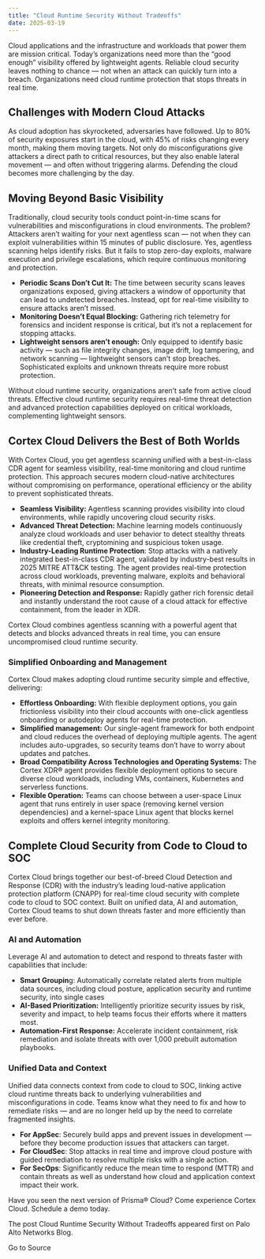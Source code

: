 ```yaml
---
title: "Cloud Runtime Security Without Tradeoffs"
date: 2025-03-19
---
```


Cloud applications and the infrastructure and workloads that power them are mission critical. Today’s organizations need more than the “good enough” visibility offered by lightweight agents. Reliable cloud security leaves nothing to chance — not when an attack can quickly turn into a breach. Organizations need cloud runtime protection that stops threats in real time.

## Challenges with Modern Cloud Attacks

As cloud adoption has skyrocketed, adversaries have followed. Up to 80% of security exposures start in the cloud, with 45% of risks changing every month, making them moving targets. Not only do misconfigurations give attackers a direct path to critical resources, but they also enable lateral movement — and often without triggering alarms. Defending the cloud becomes more challenging by the day.

## Moving Beyond Basic Visibility

Traditionally, cloud security tools conduct point-in-time scans for vulnerabilities and misconfigurations in cloud environments. The problem? Attackers aren’t waiting for your next agentless scan — not when they can exploit vulnerabilities within 15 minutes of public disclosure. Yes, agentless scanning helps identify risks. But it fails to stop zero-day exploits, malware execution and privilege escalations, which require continuous monitoring and protection.

- **Periodic Scans Don’t Cut It:** The time between security scans leaves organizations exposed, giving attackers a window of opportunity that can lead to undetected breaches. Instead, opt for real-time visibility to ensure attacks aren’t missed.
- **Monitoring Doesn’t Equal Blocking:** Gathering rich telemetry for forensics and incident response is critical, but it’s not a replacement for stopping attacks.
- **Lightweight sensors aren’t enough:** Only equipped to identify basic activity — such as file integrity changes, image drift, log tampering, and network scanning — lightweight sensors can’t stop breaches. Sophisticated exploits and unknown threats require more robust protection.

Without cloud runtime security, organizations aren’t safe from active cloud threats. Effective cloud runtime security requires real-time threat detection and advanced protection capabilities deployed on critical workloads, complementing lightweight sensors.

## Cortex Cloud Delivers the Best of Both Worlds

With Cortex Cloud, you get agentless scanning unified with a best-in-class CDR agent for seamless visibility, real-time monitoring and cloud runtime protection. This approach secures modern cloud-native architectures without compromising on performance, operational efficiency or the ability to prevent sophisticated threats.

- **Seamless Visibility:** Agentless scanning provides visibility into cloud environments, while rapidly uncovering cloud security risks.
- **Advanced Threat Detection:** Machine learning models continuously analyze cloud workloads and user behavior to detect stealthy threats like credential theft, cryptomining and suspicious token usage.
- **Industry-Leading Runtime Protection**: Stop attacks with a natively integrated best-in-class CDR agent, validated by industry-best results in 2025 MITRE ATT&CK testing. The agent provides real-time protection across cloud workloads, preventing malware, exploits and behavioral threats, with minimal resource consumption.
- **Pioneering Detection and Response:** Rapidly gather rich forensic detail and instantly understand the root cause of a cloud attack for effective containment, from the leader in XDR.

Cortex Cloud combines agentless scanning with a powerful agent that detects and blocks advanced threats in real time, you can ensure uncompromised cloud runtime security.

### Simplified Onboarding and Management

Cortex Cloud makes adopting cloud runtime security simple and effective, delivering:

- **Effortless Onboarding:** With flexible deployment options, you gain frictionless visibility into their cloud accounts with one-click agentless onboarding or autodeploy agents for real-time protection.
- **Simplified management:** Our single-agent framework for both endpoint and cloud reduces the overhead of deploying multiple agents. The agent includes auto-upgrades, so security teams don’t have to worry about updates and patches.
- **Broad Compatibility Across Technologies and Operating Systems:** The Cortex XDR® agent provides flexible deployment options to secure diverse cloud workloads, including VMs, containers, Kubernetes and serverless functions.
- **Flexible Operation:** Teams can choose between a user-space Linux agent that runs entirely in user space (removing kernel version dependencies) and a kernel-space Linux agent that blocks kernel exploits and offers kernel integrity monitoring.

## Complete Cloud Security from Code to Cloud to SOC

Cortex Cloud brings together our best-of-breed Cloud Detection and Response (CDR) with the industry’s leading loud-native application protection platform (CNAPP) for real-time cloud security with complete code to cloud to SOC context. Built on unified data, AI and automation, Cortex Cloud teams to shut down threats faster and more efficiently than ever before.

### AI and Automation

Leverage AI and automation to detect and respond to threats faster with capabilities that include:

- **Smart Groupin**g: Automatically correlate related alerts from multiple data sources, including cloud posture, application security and runtime security, into single cases
- **AI-Based Prioritization:** Intelligently prioritize security issues by risk, severity and impact, to help teams focus their efforts where it matters most.
- **Automation-First Response:** Accelerate incident containment, risk remediation and isolate threats with over 1,000 prebuilt automation playbooks.

### Unified Data and Context

Unified data connects context from code to cloud to SOC, linking active cloud runtime threats back to underlying vulnerabilities and misconfigurations in code. Teams know what they need to fix and how to remediate risks — and are no longer held up by the need to correlate fragmented insights.

- **For AppSec**: Securely build apps and prevent issues in development — before they become production issues that attackers can target.
- **For CloudSec**: Stop attacks in real time and improve cloud posture with guided remediation to resolve multiple risks with a single action.
- **For SecOps**: Significantly reduce the mean time to respond (MTTR) and contain threats as well as understand how cloud and application context impact their work.

Have you seen the next version of Prisma® Cloud? Come experience Cortex Cloud. Schedule a demo today.

The post Cloud Runtime Security Without Tradeoffs appeared first on Palo Alto Networks Blog.

Go to Source
